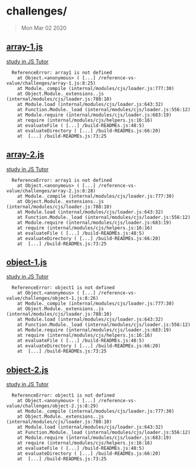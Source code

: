 
# challenges/

> Mon Mar 02 2020

## [array-1.js](./array-1.js)
[study in JS Tutor](http://www.pythontutor.com/live.html#code=console.log%28'%5Cn---%20array%20challenge%3A%201%20---'%29%3B%0A%2F%2F%20psst.%20%20use%20JS%20Tutor%20%26%20the%20debugger!%0A%0A%0A%3B%20%2F%2F%20declare%20and%20assign%20array1%0A%3B%20%2F%2F%20declare%20and%20assign%20array2%0A%0Aconst%20areTheSameArray%20%3D%20array1%20%3D%3D%3D%20array2%3B%0Aconst%20sameZeroValue%20%3D%20array1%5B0%5D%20%3D%3D%3D%20array2%5B0%5D%3B%0Aconst%20zeroValueIsHi%20%3D%20array1%5B0%5D%20%3D%3D%3D%20'hi'%3B%0Aconsole.assert%28areTheSameArray%20%26%26%20sameZeroValue%20%26%26%20zeroValueIsHi%2C%20'Test%201'%29%3B%0A%0A%0A%0Aconst%20index%20%3D%201%3B%0A%2F%2F%20pass%20the%20next%20test%0A%0A%0Aconst%20arraysIndexAreSame%20%3D%20array1%5Bindex%5D%20%3D%3D%3D%20array2%5Bindex%5D%3B%0Aconst%20array1IndexIsBye%20%3D%20array1%5Bindex%5D%20%3D%3D%3D%20'bye'%3B%0Aconsole.assert%28arraysIndexAreSame%20%26%26%20array1IndexIsBye%2C%20'Test%202'%29%3B%0A&cumulative=false&curInstr=2&heapPrimitives=nevernest&mode=display&origin=opt-live.js&py=js&rawInputLstJSON=%5B%5D&textReferences=false)
```
  ReferenceError: array1 is not defined
    at Object.<anonymous> ( [...] /reference-vs-value/challenges/array-1.js:8:25)
    at Module._compile (internal/modules/cjs/loader.js:777:30)
    at Object.Module._extensions..js (internal/modules/cjs/loader.js:788:10)
    at Module.load (internal/modules/cjs/loader.js:643:32)
    at Function.Module._load (internal/modules/cjs/loader.js:556:12)
    at Module.require (internal/modules/cjs/loader.js:683:19)
    at require (internal/modules/cjs/helpers.js:16:16)
    at evaluateFile ( [...] /build-READMEs.js:48:5)
    at evaluateDirectory ( [...] /build-READMEs.js:66:20)
    at  [...] /build-READMEs.js:73:25
```

## [array-2.js](./array-2.js)
[study in JS Tutor](http://www.pythontutor.com/live.html#code=console.log%28'%5Cn---%20array%20challenges%3A%202%20---'%29%3B%0A%2F%2F%20psst.%20%20use%20JS%20Tutor%20%26%20the%20debugger!%0A%0A%0A%3B%20%2F%2F%20declare%20and%20assign%20array1%0A%3B%20%2F%2F%20declare%20and%20assign%20array2%0A%0Aconst%20areDifferentArrays%20%3D%20array1%20!%3D%3D%20array2%3B%0Aconst%20sameZeroValue%20%3D%20array1%5B0%5D%20%3D%3D%3D%20array2%5B0%5D%3B%0Aconst%20zeroValueIsHi%20%3D%20array1%5B0%5D%20%3D%3D%3D%20'hi'%3B%0Aconsole.assert%28areDifferentArrays%20%26%26%20sameZeroValue%20%26%26%20zeroValueIsHi%2C%20'Test%201'%29%3B%0A%0Aconst%20index%20%3D%201%3B%0A%2F%2F%20pass%20the%20last%20two%20asserts%0A%0Aconst%20arraysIndexAreSame%20%3D%20array1%5Bindex%5D%20%3D%3D%3D%20array2%5Bindex%5D%3B%0Aconst%20array1IndexIsBye%20%3D%20array1%5Bindex%5D%20%3D%3D%3D%20'bye'%3B%0Aconsole.assert%28arraysIndexAreSame%20%26%26%20array1IndexIsBye%2C%20'Test%202'%29%3B%0A&cumulative=false&curInstr=2&heapPrimitives=nevernest&mode=display&origin=opt-live.js&py=js&rawInputLstJSON=%5B%5D&textReferences=false)
```
  ReferenceError: array1 is not defined
    at Object.<anonymous> ( [...] /reference-vs-value/challenges/array-2.js:8:28)
    at Module._compile (internal/modules/cjs/loader.js:777:30)
    at Object.Module._extensions..js (internal/modules/cjs/loader.js:788:10)
    at Module.load (internal/modules/cjs/loader.js:643:32)
    at Function.Module._load (internal/modules/cjs/loader.js:556:12)
    at Module.require (internal/modules/cjs/loader.js:683:19)
    at require (internal/modules/cjs/helpers.js:16:16)
    at evaluateFile ( [...] /build-READMEs.js:48:5)
    at evaluateDirectory ( [...] /build-READMEs.js:66:20)
    at  [...] /build-READMEs.js:73:25
```

## [object-1.js](./object-1.js)
[study in JS Tutor](http://www.pythontutor.com/live.html#code=console.log%28'%5Cn---%20object%20challenges%3A%201%20---'%29%3B%0A%2F%2F%20psst.%20%20use%20JS%20Tutor%20%26%20the%20debugger!%0A%0A%0A%3B%20%2F%2F%20declare%20and%20assign%20object1%0A%3B%20%2F%2F%20declare%20and%20assign%20object2%0A%0Aconst%20areTheSameObject%20%3D%20object1%20%3D%3D%3D%20object2%3B%0Aconst%20sameXValue%20%3D%20object1.x%20%3D%3D%3D%20object2.x%3B%0Aconst%20xValueIsHi%20%3D%20object1.x%20%3D%3D%3D%20'hi'%3B%0Aconsole.assert%28areTheSameObject%20%26%26%20sameXValue%20%26%26%20xValueIsHi%2C%20'Test%201'%29%3B%0A%0A%0Aconst%20key%20%3D%20'y'%3B%0A%2F%2F%20pass%20the%20next%20tests%0A%0Aconst%20objectsKeyAreSame%20%3D%20object1%5Bkey%5D%20%3D%3D%3D%20object2%5Bkey%5D%3B%0Aconst%20object1YIsBye%20%3D%20object1.y%20%3D%3D%3D%20'bye'%3B%0Aconsole.assert%28objectsKeyAreSame%20%26%26%20objectsKeyAreSame%2C%20'Test%202'%29%3B%0A&cumulative=false&curInstr=2&heapPrimitives=nevernest&mode=display&origin=opt-live.js&py=js&rawInputLstJSON=%5B%5D&textReferences=false)
```
  ReferenceError: object1 is not defined
    at Object.<anonymous> ( [...] /reference-vs-value/challenges/object-1.js:8:26)
    at Module._compile (internal/modules/cjs/loader.js:777:30)
    at Object.Module._extensions..js (internal/modules/cjs/loader.js:788:10)
    at Module.load (internal/modules/cjs/loader.js:643:32)
    at Function.Module._load (internal/modules/cjs/loader.js:556:12)
    at Module.require (internal/modules/cjs/loader.js:683:19)
    at require (internal/modules/cjs/helpers.js:16:16)
    at evaluateFile ( [...] /build-READMEs.js:48:5)
    at evaluateDirectory ( [...] /build-READMEs.js:66:20)
    at  [...] /build-READMEs.js:73:25
```

## [object-2.js](./object-2.js)
[study in JS Tutor](http://www.pythontutor.com/live.html#code=console.log%28'%5Cn---%20object%20challenges%3A%202%20---'%29%3B%0A%2F%2F%20psst.%20%20use%20JS%20Tutor%20%26%20the%20debugger!%0A%0A%0A%3B%20%2F%2F%20declare%20and%20assign%20object1%0A%3B%20%2F%2F%20declare%20and%20assign%20object2%0A%0Aconst%20areNotTheSameObject%20%3D%20object1%20!%3D%3D%20object2%3B%0Aconst%20sameXValue%20%3D%20object1.x%20%3D%3D%3D%20object2.x%3B%0Aconst%20xValueIsHi%20%3D%20object1.x%20%3D%3D%3D%20'hi'%3B%0Aconsole.assert%28areNotTheSameObject%20%26%26%20sameXValue%20%26%26%20xValueIsHi%2C%20'Test%201'%29%3B%0A%0A%0Aconst%20key%20%3D%20'y'%3B%0A%2F%2F%20pass%20the%20next%20tests%0A%0Aconst%20objectsKeyAreSame%20%3D%20object1%5Bkey%5D%20%3D%3D%3D%20object2%5Bkey%5D%3B%0Aconst%20object1YIsBye%20%3D%20object1.y%20%3D%3D%3D%20'bye'%3B%0Aconsole.assert%28objectsKeyAreSame%20%26%26%20object1YIsBye%2C%20'Test%202'%29%3B%0A&cumulative=false&curInstr=2&heapPrimitives=nevernest&mode=display&origin=opt-live.js&py=js&rawInputLstJSON=%5B%5D&textReferences=false)
```
  ReferenceError: object1 is not defined
    at Object.<anonymous> ( [...] /reference-vs-value/challenges/object-2.js:8:29)
    at Module._compile (internal/modules/cjs/loader.js:777:30)
    at Object.Module._extensions..js (internal/modules/cjs/loader.js:788:10)
    at Module.load (internal/modules/cjs/loader.js:643:32)
    at Function.Module._load (internal/modules/cjs/loader.js:556:12)
    at Module.require (internal/modules/cjs/loader.js:683:19)
    at require (internal/modules/cjs/helpers.js:16:16)
    at evaluateFile ( [...] /build-READMEs.js:48:5)
    at evaluateDirectory ( [...] /build-READMEs.js:66:20)
    at  [...] /build-READMEs.js:73:25
```
